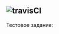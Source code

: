 ## ![travisCI](https://travis-ci.com/nickbeam/veeam.qa.dev.hash.svg?branch=master)
Тестовое задание: